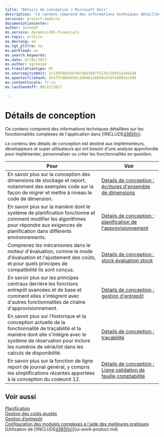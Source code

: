 ```yaml
---
title: "Détails de conception | Microsoft Docs"
description: "Ce contenu comprend des informations techniques détaillées sur les fonctionnalités complexes de l'application dans [!INCLUDE[d365fin](includes/d365fin_md.md)]."
services: project-madeira
documentationcenter: 
author: SorenGP
ms.service: dynamics365-financials
ms.topic: article
ms.devlang: na
ms.tgt_pltfrm: na
ms.workload: na
ms.search.keywords: 
ms.date: 07/01/2017
ms.author: sgroespe
ms.translationtype: HT
ms.sourcegitcommit: 2c13559bb3dc44cdb61697f5135c5b931e34d2a8
ms.openlocfilehash: 42a737d86d91bc2db6b118b50cd76fd3892ac5d9
ms.contentlocale: fr-ca
ms.lasthandoff: 09/22/2017

---
```

# <a name="design-details"></a>Détails de conception
Ce contenu comprend des informations techniques détaillées sur les fonctionnalités complexes de l'application dans [!INCLUDE[d365fin](includes/d365fin_md.md)].  

 Le contenu des détails de conception est destiné aux implémenteurs, développeurs et super utilisateurs qui ont besoin d'une analyse approfondie pour implémenter, personnaliser ou créer les fonctionnalités en question.  

|**Pour**|**Voir**|  
|------------|-------------|  
|En savoir plus sur la conception des dimensions de stockage et report, notamment des exemples code sur la façon de migrer et mettre à niveau le code de dimension.|[Détails de conception : écritures d'ensemble de dimensions](design-details-dimension-set-entries.md)|  
|En savoir plus sur la manière dont le système de planification fonctionne et comment modifier les algorithmes pour répondre aux exigences de planification dans différents environnements.|[Détails de conception : planification de l'approvisionnement](design-details-supply-planning.md)|  
|Comprenez les mécanismes dans le moteur d'évaluation, comme le mode d'évaluation et l'ajustement des coûts, et pour quels principes de compatibilité ils sont conçus.|[Détails de conception : stock évaluation stock](design-details-inventory-costing.md)|  
|En savoir plus sur les principes centraux derrière les fonctions entrepôt avancées et de base et comment elles s'intègrent avec d'autres fonctionnalités de chaîne d'approvisionnement.|[Détails de conception : gestion d'entrepôt](design-details-warehouse-management.md)|  
|En savoir plus sur l'historique et la conception actuelle de la fonctionnalité de traçabilité et la manière dont elle s'intègre avec le système de réservation pour inclure les numéros de série/lot dans les calculs de disponibilité.|[Détails de conception : traçabilité](design-details-item-tracking.md)|  
|En savoir plus sur la fonction de ligne report de journal général, y compris les simplifications récentes apportées à la conception du codeunit 12.|[Détails de conception : Ligne validation de feuille comptabilité](design-details-general-journal-post-line.md)|  

## <a name="see-also"></a>Voir aussi  
 [Planification](production-planning.md)   
 [Gestion des coûts ajustés](finance-manage-inventory-costs.md)   
 [Gestion d’entrepôt](warehouse-manage-warehouse.md)   
 [Configuration des modules complexes à l'aide des meilleures pratiques](set-up-complex-application-areas-using-best-practices.md)  
 [Utilisation de [!INCLUDE[d365fin](includes/d365fin_md.md)]](ui-work-product.md)

